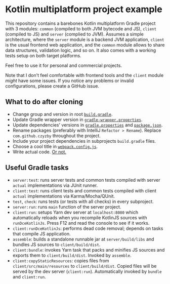 # Kotlin multiplatform project example

This repository contains a barebones Kotlin multiplatform Gradle project with 3 modules: `common` (compiled to both JVM
bytecode and JS), `client` (compiled to JS) and `server` (complied to JVM). Assumes a simple architecture, where the
`server` module is a backend JVM application, `client` is the usual frontend web application, and the `common` module
allows to share data structures, validation logic, and so on. It also comes with a working tests setup on both target
platforms.

Feel free to use it for personal and commercial projects. 

Note that I don't feel comfortable with frontend tools and the `client` module _might_ have some issues. If you notice
any problems or invalid configurations, please create a GitHub issue.

## What to do after cloning

* Change group and version in root [`build.gradle`](build.gradle).
* Update Gradle wrapper version in [`gradle-wrapper.properties`](gradle/wrapper/gradle-wrapper.properties).
* Update dependencies' versions in [`gradle.properties`](gradle.properties) and [`package.json`](client/package.json).
* Rename packages (preferably with IntelliJ `Refactor > Rename`). Replace `com.github.czyzby` throughout the project.
* Include your project dependencies in subprojects `build.gradle` files.
* Choose a cool title in [`webpack.config.js`](client/webpack.config.js).
* Write actual code. [Or not.](https://github.com/kelseyhightower/nocode)

## Useful Gradle tasks

* `server:test`: runs server tests and common tests compiled with server `actual` implementations via JUnit runner.
* `client:test`: runs client tests and common tests compiled with client `actual` implementations via Karma/Mocha/QUnit.
* `test`, `check`: runs tests (or tests with all checks) in every subproject.
* `server:run`: runs `main` function of the server project.
* `client:run`: setups Yarn dev server at `localhost:8080` which automatically reloads when you recompile KotlinJS
sources with `runDceKotlinJs`. Press F12 and read the console to see if it works.
* `client:runDceKotlinJs`: performs dead code removal; depends on tasks that compile JS application.
* `assemble`: builds a standalone runnable jar at `server/build/libs` and bundles JS sources to `client/build/dist`.
* `client:bundle`: invokes Yarn task that packs and minifies JS sources and exports them to `client/build/dist`. Invoked
by `assemble`.
* `client:copyStaticResources`: copies files from `client/src/main/resources` to `client/build/dist`. Copied files will
be served by the dev server (`client:run`). Automatically invoked by `bundle` and `client:run`.
